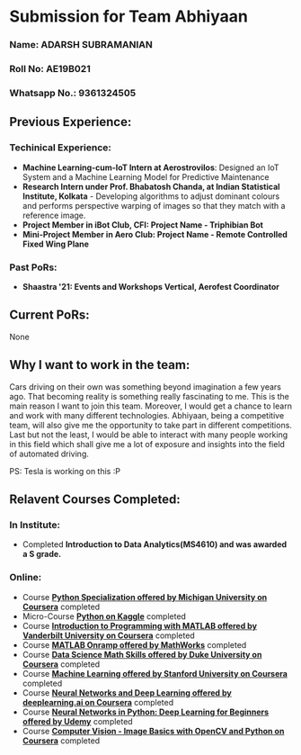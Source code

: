 # Submission for Team Abhiyaan

### Name: ADARSH SUBRAMANIAN
### Roll No: AE19B021
### Whatsapp No.: 9361324505
## Previous Experience:
### Techinical Experience:
* **Machine Learning-cum-IoT Intern at Aerostrovilos**: Designed an IoT System and a Machine Learning Model for Predictive Maintenance 
* **Research Intern  under Prof. Bhabatosh Chanda, at Indian Statistical Institute, Kolkata** - Developing algorithms to adjust dominant colours and performs     perspective warping of images so that they match with a reference image.
* **Project Member in iBot Club, CFI: Project Name - Triphibian Bot**
* **Mini-Project Member in Aero Club: Project Name - Remote Controlled Fixed Wing Plane**

### Past PoRs:
* **Shaastra '21: Events and Workshops Vertical, Aerofest Coordinator**

## Current PoRs:
None
## Why I want to work in the team:
Cars driving on their own was something beyond imagination a few years ago. That becoming reality is something really fascinating to me. This is the main reason I want to join this team. Moreover, I would get a chance to learn and work with many different technologies. Abhiyaan, being a competitive team, will also give me the opportunity to take part in different competitions. Last but not the least, I would be able to interact with many people working in this field which shall give me a lot of exposure and insights into the field of automated driving.

PS: Tesla is working on this :P


## Relavent Courses Completed:
### In Institute:
* Completed **Introduction to Data Analytics(MS4610) and was awarded a S grade.**

### Online:
* Course **[Python Specialization offered by Michigan University on Coursera](https://coursera.org/share/53980c019612fa33b9ff55a422cbf879)** completed
* Micro-Course **[Python on Kaggle](https://www.kaggle.com/learn/certification/adarshsubramanian/python)** completed
* Course **[Introduction to Programming with MATLAB offered by Vanderbilt University on Coursera](https://www.coursera.org/account/accomplishments/verify/ST5MCV8J5VG2utm_source=link&utm_medium=certificate&utm_content=cert_image&utm_campaign=sharebutton_course&utm_product=course)** completed
* Course **[MATLAB Onramp offered by MathWorks](https://matlabacademy.mathworks.com/progress/share/certificate.html?id=789046da-1263-4c3c-8376-605ce30c9e55)** completed
* Course **[Data Science Math Skills offered by Duke University on Coursera](https://coursera.org/share/c7fd55ad7bfa1fe31846bd9318e3b135)** completed
* Course **[Machine Learning offered by Stanford University on Coursera](https://coursera.org/share/083e47cb55750dc585d2ba3ef071a019)** completed
* Course **[Neural Networks and Deep Learning offered by deeplearning.ai on Coursera](https://coursera.org/share/798d168d17af76eaa8d56fab0cb94465)** completed
* Course **[Neural Networks in Python: Deep Learning for Beginners offered by Udemy](https://www.udemy.com/certificate/UC-7573f46b-415b-4ede-938c-0630da57ef84/)** completed
* Course **[Computer Vision - Image Basics with OpenCV and Python on Coursera](https://www.coursera.org/account/accomplishments/verify/7MDKK8KQF66C)** completed


